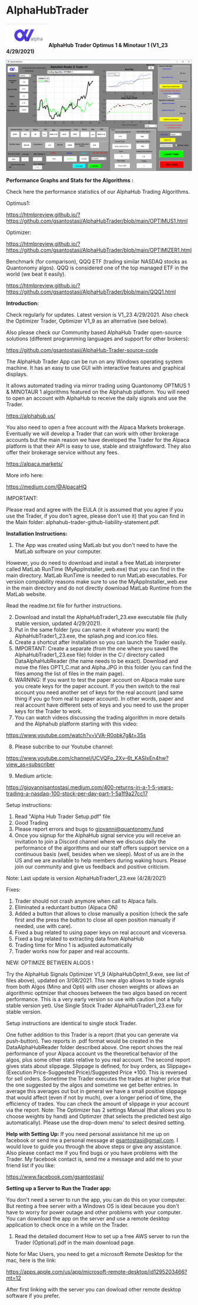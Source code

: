 # AlphaHubTrader
![ScreenShot](https://github.com/gsantostasi/AlphaHubTrader/blob/main/Alpha.JPG)
__AlphaHub Trader Optimus 1 & Minotaur 1 (V1_23 4/29/2021)__

![ScreenShot](https://github.com/gsantostasi/AlphaHubTrader/blob/main/Trader_11_16.PNG)

__Performance Graphs and Stats for the Algorithms :__

Check here the performance statistics of our AlphaHub Trading Algorithms. 

Optimus1:

https://htmlpreview.github.io/?https://github.com/gsantostasi/AlphaHubTrader/blob/main/OPTIMUS1.html

Optimizer: 

https://htmlpreview.github.io/?https://github.com/gsantostasi/AlphaHubTrader/blob/main/OPTIMIZER1.html

Benchmark (for comparison), QQQ ETF (trading similar NASDAQ stocks as Quantonomy algos). QQQ is considered one of the top managed ETF in the world (we beat it easily). 

https://htmlpreview.github.io/?https://github.com/gsantostasi/AlphaHubTrader/blob/main/QQQ1.html



__Introduction:__

Check regularly for updates. Latest version is V1_23 4/29/2021. Also check the Optimizer Trader,  Optimizer V1_9 as an alternative (see below). 

Also please check our Community based AlphaHub Trader open-source solutions (different programming languages and support for other brokers):

https://github.com/gsantostasi/AlphaHub-Trader-source-code


The AlphaHub Trader App can be run on any Windows operating system machine. 
It has an easy to use GUI with interactive features and graphical displays. 

It allows automated trading via mirror trading using Quantonomy OPTMUS 1 & MINOTAUR 1 algorithms featured on the Alphahub platform.
You will need to open an account with AlphaHub to receive the daily signals and use the Trader.

https://alphahub.us/


You also need to open a free account with the Alpaca Markets brokerage. 
Eventually we will develop a Trader that can work with other brokerage accounts but the main reason we have developed the Trader for the Alpaca platform is that their API is easy to use, stable and straightfoward. They also offer their brokerage service without any fees. 

https://alpaca.markets/

More info here:

https://medium.com/@AlpacaHQ

IMPORTANT:

Please read and agree with the EULA (it is assumed that you agree if you use the Trader, if you don't agree, please don't use it) that you can find in the Main folder: alphahub-trader-github-liability-statement.pdf. 

__Installation Instructions:__

1) The App was created using MatLab but you don't need to have the MatLab software on your computer. 

However, you do need to download and install a free MatLab interpreter called MatLab RunTime (MyAppInstaller_web.exe) that you can find in the main directory. 
MatLab RunTime is needed to run MatLab executables. For version compability reasons make sure to use the MyAppInstaller_web.exe in the main directory and do not directly download MatLab Runtime from the MatLab website. 

Read the readme.txt file for further instructions.  

2) Download and install the AlphaHubTrader1_23.exe executable file (fully stable version, updated 4/29/2021). 
3) Put in the same folder (you can name it whatever you want) the AlphaHubTrader1_23.exe, the splash.png and icon.ico files.
4) Create a shortcut after installation so you can launch the Trader easily. 
5) IMPORTANT: Create a separate (from the one where you saved the AlphaHubTrader1_23.exe file) folder in the C:/ directory called DataAlphaHubReader (the name needs to be exact). Download and move the files OPT1_C.mat and Alpha.JPG in this folder (you can find the files among the list of files in the main page). 
6) WARNING: If you want to test the paper account on Alpaca make sure you create keys for the paper account. If you then switch to the real account you need another set of keys for the real account (and same thing if you go from real to paper account). In other words, paper and real account have different sets of keys and you need to use the proper keys for the Trader to work. 
7) You can watch videos discussing the trading algorithm in more details and the Alphahub platform starting with this video:

https://www.youtube.com/watch?v=VVA-R0qbk7g&t=35s

8) Please subcribe to our Youtube channel:

https://www.youtube.com/channel/UCVQFo_2Xv-6t_KASIxEn4hw?view_as=subscriber

9) Medium article:

https://giovannisantostasi.medium.com/400-returns-in-a-1-5-years-trading-a-nasdaq-100-stock-per-day-part-1-5a1f9a27cc17

Setup instructions:

1) Read "Alpha Hub Trader Setup.pdf" file
2) Good Trading
3) Please report errors and bugs to giovanni@quantonomy.fund
4) Once you signup for the AlphaHub signal service you will receive an invitation to join a Discord channel where we discuss daily the performance of the algorithms and our staff offers support service on a continuous basis (well, besides when we sleep). Most of us are in the US and we are available to help members during waking hours. Please join our community and give us feedback and positive criticism. 

Note: Last update is version AlphaHubTrader1_23.exe (4/28/2021)

Fixes:
1) Trader should not crash anymore when call to Alpaca fails. 
2) Eliminated a reduntant button (Alpaca ON)
3) Added a button that allows to close manually a position (check the safe first and the press the button to close all open position manually if needed, use with care). 
4) Fixed a bug related to using paper keys on real account and viceversa. 
5) Fixed a bug related to extracting data from AlphaHub
6) Trading time for Mino 1 is adjusted automatically
7) Trader works now for paper and real accounts. 

NEW: OPTIMIZE BETWEEN ALGOS !

Try the AlphaHub Signals Optimizer V1_9 (AlphaHubOptm1_9.exe, see list of files above), updated on 3/08/2021.
This new algo allows to trade signals from both Algos (Mino and Opti) with user chosen weights or allows an algorithmic optmizer that chooses between the two algos based on recent performance. 
This is a very early version so use with caution (not a fully stable version yet). Use Single Stock Trader AlphaHubTrader1_23.exe for stable version. 

 Setup instructions are identical to single stock Trader. 
 
One futher addition to this Trader is a report (that you can generate via push-button). Two reports in .pdf format would be created in the DataAlphaHubReader folder described above. One report shows the real performance of your Alpaca account vs the theoretical behavior of the algos, plus some other stats relative to you real account. The second report gives stats about slippage. Slippage is defined, for buy orders, as Slippage=(Execution Price-Suggested Price)/Suggested Price *100. This is reversed for sell orders. Sometime the Trader executes the trades at higher price that the one suggested by the algos and sometime we get better entries. In average this averages out but in general we have a small positive slippage that would affect (even if not by much), over a longer period of time, the efficiency of trades. You can check the amount of slippage in your account via the report. 
Note:
The Optimizer has 2 settings Manual (that allows you to choose weights by hand) and Optimzer (that selects the predicted best algo automatically). Please use the drop-down menu' to select desired setting.  

__Help with Setting Up:__
If you need personal assistance hit me up on facebook or send me a personal message at gsantostasi@gmail.com. I would love to guide you through the above steps or give any assistance. Also please contact me if you find bugs or you have problems with the Trader. 
My facebook contact is, send me a message and add me to your friend list if you like:

https://www.facebook.com/gsantostasi/

__Setting up a Server to Run the Trader app:__

You don't need a server to run the app, you can do this on your computer. But renting a free server with a Windows OS is ideal because you don't have to worry for power outage and other problems with your computer. 
You can download the app on the server and use a remote desktop application to check once in a while on the Trader. 

1) Read the detailed document How to set up a free AWS server to run the Trader (Optional).pdf in the main download page. 

Note for Mac Users, you need to get a microsoft Remote Desktop for the mac, here is the link:  

https://apps.apple.com/us/app/microsoft-remote-desktop/id1295203466?mt=12

After first linking with the server you can dowload other remote desktop software if you prefer. 




